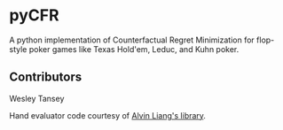 pyCFR
=====

A python implementation of Counterfactual Regret Minimization for flop-style poker games like Texas Hold'em, Leduc, and Kuhn poker.

Contributors
------------

Wesley Tansey

Hand evaluator code courtesy of [Alvin Liang's library](https://github.com/aliang/pokerhand-eval).